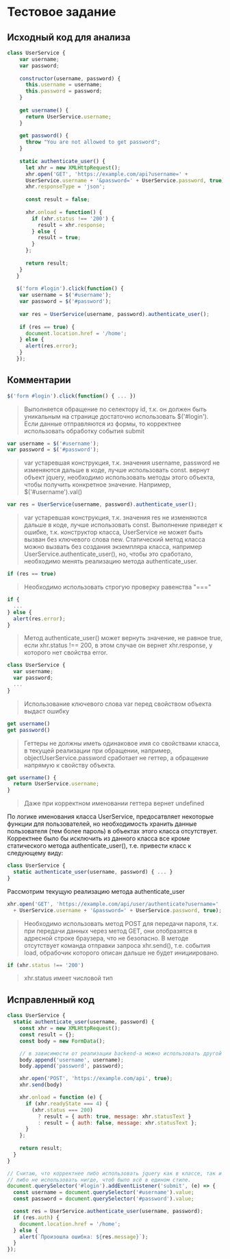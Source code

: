 # Тестовое задание

## Исходный код для анализа
```javascript
class UserService {
    var username; 
    var password; 
  
    constructor(username, password) {
      this.username = username;
      this.password = password;
    }
  
    get username() { 
      return UserService.username; 
    }  
  
    get password() { 
      throw "You are not allowed to get password";
    }
  
    static authenticate_user() {
      let xhr = new XMLHttpRequest();
      xhr.open('GET', 'https://example.com/api?username=' + 
      UserService.username + '&password=' + UserService.password, true);
      xhr.responseType = 'json';
  
      const result = false;
      
      xhr.onload = function() {
        if (xhr.status !== '200') {
          result = xhr.response;
        } else {
          result = true;
        }
      };
  
      return result;
    }
   }
  
   $('form #login').click(function() {
    var username = $('#username'); 
    var password = $('#password');
  
    var res = UserService(username, password).authenticate_user();
  
    if (res == true) {
      document.location.href = '/home';
    } else {
      alert(res.error);
    }
   });
```

## Комментарии

```javascript
$('form #login').click(function() { ... })
```
> Выполняется обращение по селектору id, т.к. он должен быть уникальным на странице достаточно использовать $('#login').
> Если данные отправляются из формы, то корректнее использовать обработку события submit

```javascript
var username = $('#username'); 
var password = $('#password');
```
> var устаревшая конструкция, т.к. значения username, password не изменяются дальше в коде, лучше использовать const.
> вернут объект jquery, необходимо использовать методы этого объекта, чтобы получить конкретное значение. Например, $('#username').val()

```javascript
var res = UserService(username, password).authenticate_user();
```
> var устаревшая конструкция, т.к. значения res не изменяются дальше в коде, лучше использовать const.
> Выполнение приведет к ошибке, т.к. конструктор класса, UserService не может быть вызван без ключевого слова new. Статический метод класса можно вызвать без создания экземпляра класса, например UserService.authenticate_user(), но, чтобы это сработало, необходимо менять реализацию метода authenticate_user.

```javascript
if (res == true)
```
> Необходимо использовать строгую проверку равенства "==="

```javascript
if {
  ...
} else { 
  alert(res.error); 
}
```
> Метод authenticate_user() может вернуть значение, не равное true, если xhr.status !== 200, в этом случае он вернет xhr.response, у которого нет свойства error.

```javascript
class UserService { 
  var username; 
  var password;
  ...
}
```
> Использование ключевого слова var перед свойством объекта выдаст ошибку

```javascript
get username() 
get password()
```
> Геттеры не должны иметь одинаковое имя со свойствами класса, в текущей реализации при обращении, например, objectUserService.password сработает не геттер, а обращение напрямую к свойству объекта.

```javascript
get username() { 
  return UserService.username; 
} 
```
> Даже при корректном именовании геттера вернет undefined

По логике именования класса UserService, предосатвляет некоторые функции для пользователей, но необходимость хранить данные пользователя (тем более пароль) в объектах этого класса отсутствует. 
Корректнее было бы исключить из данного класса все кроме статического метода authenticate_user(), т.е. привести класс к следующему виду:
```javascript
class UserService {
  static authenticate_user(username, password) { ... }
}
```
Рассмотрим текущую реализацию метода authenticate_user
```javascript
xhr.open('GET', 'https://example.com/api/user/authenticate?username=' 
  + UserService.username + '&password=' + UserService.password, true);
```
> Необходимо использовать метод POST для передачи пароля, т.к. при передачи данных через метод GET, они отобразятся в адресной строке браузера, что не безопасно.
> В методе отсутствует команда отправки запроса xhr.send(), т.е. события load, обрабочик которого описан дальше не будет инициировано.

```javascript
if (xhr.status !== '200')
```
> xhr.status имеет числовой тип

## Исправленный код
```javascript
class UserService {
  static authenticate_user(username, password) {
    const xhr = new XMLHttpRequest();
    const result = {};
    const body = new FormData();

    // в зависимости от реализации backend-а можно использовать другой способ формирования body, например JSON
    body.append('username', username);
    body.append('password', password);

    xhr.open('POST', 'https://example.com/api', true);
    xhr.send(body)

    xhr.onload = function (e) {
      if (xhr.readyState === 4) {
        (xhr.status === 200)
          ? result = { auth: true, message: xhr.statusText }
          : result = { auth: false, message: xhr.statusText };
      }
    };
      
    return result;
  }
}

// Считаю, что корректнее либо использовать jquery как в классе, так и в основном коде,
// либо не использовать нигде, чтоб было всё в едином стиле. 
document.querySelector('#login').addEventListener('submit', (e) => {
  const username = document.querySelector('#username').value;
  const password = document.querySelector('#password').value;

  const res = UserService.authenticate_user(username, password);
  if (res.auth) {
    document.location.href = '/home';
  } else {
    alert(`Произошла ошибка: ${res.message}`);
  }
});
```
